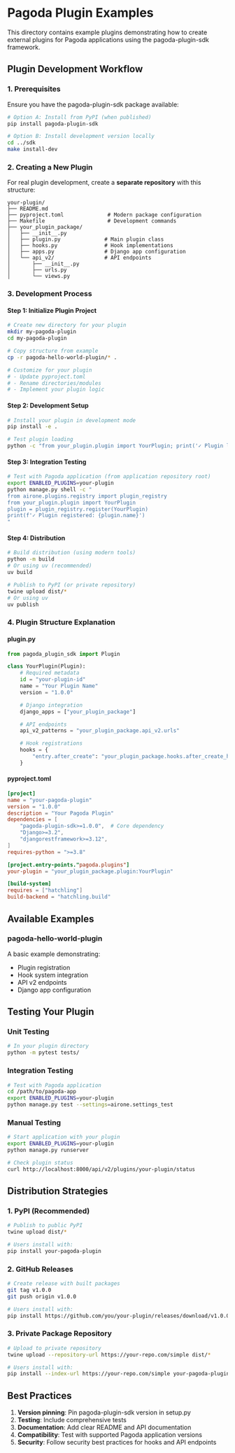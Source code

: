 # Pagoda Plugin Examples

This directory contains example plugins demonstrating how to create external plugins for Pagoda applications using the pagoda-plugin-sdk framework.

## Plugin Development Workflow

### 1. Prerequisites

Ensure you have the pagoda-plugin-sdk package available:

```bash
# Option A: Install from PyPI (when published)
pip install pagoda-plugin-sdk

# Option B: Install development version locally
cd ../sdk
make install-dev
```

### 2. Creating a New Plugin

For real plugin development, create a **separate repository** with this structure:

```
your-plugin/
├── README.md
├── pyproject.toml              # Modern package configuration
├── Makefile                    # Development commands
├── your_plugin_package/
│   ├── __init__.py
│   ├── plugin.py              # Main plugin class
│   ├── hooks.py               # Hook implementations
│   ├── apps.py                # Django app configuration
│   └── api_v2/                # API endpoints
│       ├── __init__.py
│       ├── urls.py
│       └── views.py
```

### 3. Development Process

#### Step 1: Initialize Plugin Project
```bash
# Create new directory for your plugin
mkdir my-pagoda-plugin
cd my-pagoda-plugin

# Copy structure from example
cp -r pagoda-hello-world-plugin/* .

# Customize for your plugin
# - Update pyproject.toml
# - Rename directories/modules
# - Implement your plugin logic
```

#### Step 2: Development Setup
```bash
# Install your plugin in development mode
pip install -e .

# Test plugin loading
python -c "from your_plugin.plugin import YourPlugin; print('✓ Plugin loads')"
```

#### Step 3: Integration Testing
```bash
# Test with Pagoda application (from application repository root)
export ENABLED_PLUGINS=your-plugin
python manage.py shell -c "
from airone.plugins.registry import plugin_registry
from your_plugin.plugin import YourPlugin
plugin = plugin_registry.register(YourPlugin)
print(f'✓ Plugin registered: {plugin.name}')
"
```

#### Step 4: Distribution
```bash
# Build distribution (using modern tools)
python -m build
# Or using uv (recommended)
uv build

# Publish to PyPI (or private repository)
twine upload dist/*
# Or using uv
uv publish
```

### 4. Plugin Structure Explanation

#### plugin.py
```python
from pagoda_plugin_sdk import Plugin

class YourPlugin(Plugin):
    # Required metadata
    id = "your-plugin-id"
    name = "Your Plugin Name"
    version = "1.0.0"

    # Django integration
    django_apps = ["your_plugin_package"]

    # API endpoints
    api_v2_patterns = "your_plugin_package.api_v2.urls"

    # Hook registrations
    hooks = {
        "entry.after_create": "your_plugin_package.hooks.after_create_handler",
    }
```

#### pyproject.toml
```toml
[project]
name = "your-pagoda-plugin"
version = "1.0.0"
description = "Your Pagoda Plugin"
dependencies = [
    "pagoda-plugin-sdk>=1.0.0",  # Core dependency
    "Django>=3.2",
    "djangorestframework>=3.12",
]
requires-python = ">=3.8"

[project.entry-points."pagoda.plugins"]
your-plugin = "your_plugin_package.plugin:YourPlugin"

[build-system]
requires = ["hatchling"]
build-backend = "hatchling.build"
```

## Available Examples

### pagoda-hello-world-plugin
A basic example demonstrating:
- Plugin registration
- Hook system integration
- API v2 endpoints
- Django app configuration

## Testing Your Plugin

### Unit Testing
```bash
# In your plugin directory
python -m pytest tests/
```

### Integration Testing
```bash
# Test with Pagoda application
cd /path/to/pagoda-app
export ENABLED_PLUGINS=your-plugin
python manage.py test --settings=airone.settings_test
```

### Manual Testing
```bash
# Start application with your plugin
export ENABLED_PLUGINS=your-plugin
python manage.py runserver

# Check plugin status
curl http://localhost:8000/api/v2/plugins/your-plugin/status
```

## Distribution Strategies

### 1. PyPI (Recommended)
```bash
# Publish to public PyPI
twine upload dist/*

# Users install with:
pip install your-pagoda-plugin
```

### 2. GitHub Releases
```bash
# Create release with built packages
git tag v1.0.0
git push origin v1.0.0

# Users install with:
pip install https://github.com/you/your-plugin/releases/download/v1.0.0/your_plugin-1.0.0-py3-none-any.whl
```

### 3. Private Package Repository
```bash
# Upload to private repository
twine upload --repository-url https://your-repo.com/simple dist/*

# Users install with:
pip install --index-url https://your-repo.com/simple your-pagoda-plugin
```

## Best Practices

1. **Version pinning**: Pin pagoda-plugin-sdk version in setup.py
2. **Testing**: Include comprehensive tests
3. **Documentation**: Add clear README and API documentation
4. **Compatibility**: Test with supported Pagoda application versions
5. **Security**: Follow security best practices for hooks and API endpoints
